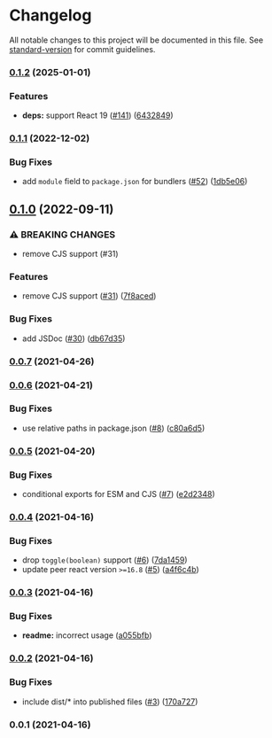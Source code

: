 # Changelog

All notable changes to this project will be documented in this file. See [standard-version](https://github.com/conventional-changelog/standard-version) for commit guidelines.

### [0.1.2](https://github.com/ybiquitous/use-toggle/compare/v0.1.1...v0.1.2) (2025-01-01)

### Features

- **deps:** support React 19 ([#141](https://github.com/ybiquitous/use-toggle/issues/141)) ([6432849](https://github.com/ybiquitous/use-toggle/commit/643284942dd378baa6027e5d58ed88f2cc45bf2d))

### [0.1.1](https://github.com/ybiquitous/use-toggle/compare/v0.1.0...v0.1.1) (2022-12-02)

### Bug Fixes

- add `module` field to `package.json` for bundlers ([#52](https://github.com/ybiquitous/use-toggle/issues/52)) ([1db5e06](https://github.com/ybiquitous/use-toggle/commit/1db5e066efb3ff33a859566084ee453bd8d7433c))

## [0.1.0](https://github.com/ybiquitous/use-toggle/compare/v0.0.7...v0.1.0) (2022-09-11)

### ⚠ BREAKING CHANGES

- remove CJS support (#31)

### Features

- remove CJS support ([#31](https://github.com/ybiquitous/use-toggle/issues/31)) ([7f8aced](https://github.com/ybiquitous/use-toggle/commit/7f8aced828f14b66f8d9862657445793112e18c7))

### Bug Fixes

- add JSDoc ([#30](https://github.com/ybiquitous/use-toggle/issues/30)) ([db67d35](https://github.com/ybiquitous/use-toggle/commit/db67d357ad4482bd134438781eea9eaadd5c8934))

### [0.0.7](https://github.com/ybiquitous/use-toggle/compare/v0.0.6...v0.0.7) (2021-04-26)

### [0.0.6](https://github.com/ybiquitous/use-toggle/compare/v0.0.5...v0.0.6) (2021-04-21)

### Bug Fixes

- use relative paths in package.json ([#8](https://github.com/ybiquitous/use-toggle/issues/8)) ([c80a6d5](https://github.com/ybiquitous/use-toggle/commit/c80a6d5d370f41c5f197e14487c5c9eff77d9926))

### [0.0.5](https://github.com/ybiquitous/use-toggle/compare/v0.0.4...v0.0.5) (2021-04-20)

### Bug Fixes

- conditional exports for ESM and CJS ([#7](https://github.com/ybiquitous/use-toggle/issues/7)) ([e2d2348](https://github.com/ybiquitous/use-toggle/commit/e2d23489cb278eabb4ad0d965a8d3475fb7cb839))

### [0.0.4](https://github.com/ybiquitous/use-toggle/compare/v0.0.3...v0.0.4) (2021-04-16)

### Bug Fixes

- drop `toggle(boolean)` support ([#6](https://github.com/ybiquitous/use-toggle/issues/6)) ([7da1459](https://github.com/ybiquitous/use-toggle/commit/7da1459da1f9ef831c1bf0116be594bfe61c1b8c))
- update peer react version `>=16.8` ([#5](https://github.com/ybiquitous/use-toggle/issues/5)) ([a4f6c4b](https://github.com/ybiquitous/use-toggle/commit/a4f6c4b48a80609c803a5170c4d802b4218b4d48))

### [0.0.3](https://github.com/ybiquitous/use-toggle/compare/v0.0.2...v0.0.3) (2021-04-16)

### Bug Fixes

- **readme:** incorrect usage ([a055bfb](https://github.com/ybiquitous/use-toggle/commit/a055bfbc0dc986182f4485c92b50622c82adcb2f))

### [0.0.2](https://github.com/ybiquitous/use-toggle/compare/v0.0.1...v0.0.2) (2021-04-16)

### Bug Fixes

- include dist/\* into published files ([#3](https://github.com/ybiquitous/use-toggle/issues/3)) ([170a727](https://github.com/ybiquitous/use-toggle/commit/170a727a47221d1c2938a2041c3d203ee0ecf318))

### 0.0.1 (2021-04-16)
